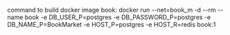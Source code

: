 command to build docker image book:
    docker run --net=book_m -d --rm --name book -e DB_USER_P=postgres -e DB_PASSWORD_P=postgres -e DB_NAME_P=BookMarket -e HOST_P=postgres -e HOST_R=redis book:1
